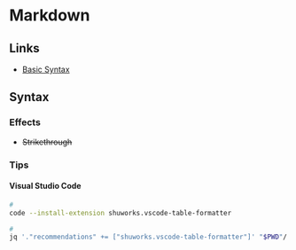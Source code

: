 # Markdown

## Links

- [Basic Syntax](https://markdownguide.org/basic-syntax/)

## Syntax

### Effects

- ~~Strikethrough~~

### Tips

#### Visual Studio Code

```sh
#
code --install-extension shuworks.vscode-table-formatter

#
jq '."recommendations" += ["shuworks.vscode-table-formatter"]' "$PWD"/.vscode/extensions.json | sponge "$PWD"/.vscode/extensions.json
```
